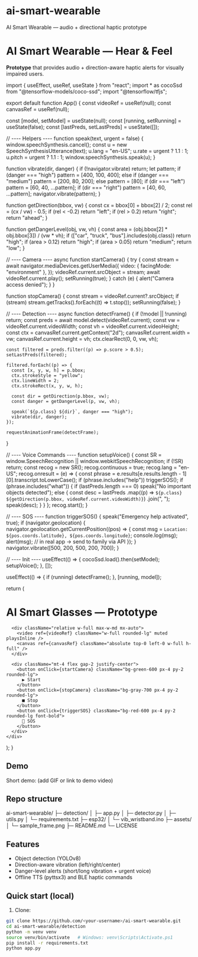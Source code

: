 # ai-smart-wearable
AI Smart Wearable — audio + directional haptic prototype
# AI Smart Wearable — Hear & Feel

**Prototype** that provides audio + direction-aware haptic alerts for visually impaired users.

import { useEffect, useRef, useState } from "react";
import * as cocoSsd from "@tensorflow-models/coco-ssd";
import "@tensorflow/tfjs";

export default function App() {
  const videoRef = useRef(null);
  const canvasRef = useRef(null);

  const [model, setModel] = useState(null);
  const [running, setRunning] = useState(false);
  const [lastPreds, setLastPreds] = useState([]);

  // ---- Helpers ----
  function speak(text, urgent = false) {
    window.speechSynthesis.cancel();
    const u = new SpeechSynthesisUtterance(text);
    u.lang = "en-US";
    u.rate = urgent ? 1.1 : 1;
    u.pitch = urgent ? 1.1 : 1;
    window.speechSynthesis.speak(u);
  }

  function vibrate(dir, danger) {
    if (!navigator.vibrate) return;
    let pattern;
    if (danger === "high") pattern = [400, 100, 400];
    else if (danger === "medium") pattern = [200, 80, 200];
    else pattern = [80];
    if (dir === "left") pattern = [60, 40, ...pattern];
    if (dir === "right") pattern = [40, 60, ...pattern];
    navigator.vibrate(pattern);
  }

  function getDirection(bbox, vw) {
    const cx = bbox[0] + bbox[2] / 2;
    const rel = (cx / vw) - 0.5;
    if (rel < -0.2) return "left";
    if (rel > 0.2) return "right";
    return "ahead";
  }

  function getDangerLevel(obj, vw, vh) {
    const area = (obj.bbox[2] * obj.bbox[3]) / (vw * vh);
    if (["car", "truck", "bus"].includes(obj.class)) return "high";
    if (area > 0.12) return "high";
    if (area > 0.05) return "medium";
    return "low";
  }

  // ---- Camera ----
  async function startCamera() {
    try {
      const stream = await navigator.mediaDevices.getUserMedia({
        video: { facingMode: "environment" },
      });
      videoRef.current.srcObject = stream;
      await videoRef.current.play();
      setRunning(true);
    } catch (e) {
      alert("Camera access denied");
    }
  }

  function stopCamera() {
    const stream = videoRef.current?.srcObject;
    if (stream) stream.getTracks().forEach((t) => t.stop());
    setRunning(false);
  }

  // ---- Detection ----
  async function detectFrame() {
    if (!model || !running) return;
    const preds = await model.detect(videoRef.current);
    const vw = videoRef.current.videoWidth;
    const vh = videoRef.current.videoHeight;
    const ctx = canvasRef.current.getContext("2d");
    canvasRef.current.width = vw;
    canvasRef.current.height = vh;
    ctx.clearRect(0, 0, vw, vh);

    const filtered = preds.filter((p) => p.score > 0.5);
    setLastPreds(filtered);

    filtered.forEach((p) => {
      const [x, y, w, h] = p.bbox;
      ctx.strokeStyle = "yellow";
      ctx.lineWidth = 2;
      ctx.strokeRect(x, y, w, h);

      const dir = getDirection(p.bbox, vw);
      const danger = getDangerLevel(p, vw, vh);

      speak(`${p.class} ${dir}`, danger === "high");
      vibrate(dir, danger);
    });

    requestAnimationFrame(detectFrame);
  }

  // ---- Voice Commands ----
  function setupVoice() {
    const SR = window.SpeechRecognition || window.webkitSpeechRecognition;
    if (!SR) return;
    const recog = new SR();
    recog.continuous = true;
    recog.lang = "en-US";
    recog.onresult = (e) => {
      const phrase = e.results[e.results.length - 1][0].transcript.toLowerCase();
      if (phrase.includes("help")) triggerSOS();
      if (phrase.includes("what")) {
        if (lastPreds.length === 0) speak("No important objects detected");
        else {
          const desc = lastPreds
            .map((p) => `${p.class} ${getDirection(p.bbox, videoRef.current.videoWidth)}`)
            .join(", ");
          speak(desc);
        }
      }
    };
    recog.start();
  }

  // ---- SOS ----
  function triggerSOS() {
    speak("Emergency help activated", true);
    if (navigator.geolocation) {
      navigator.geolocation.getCurrentPosition((pos) => {
        const msg = `Location: ${pos.coords.latitude}, ${pos.coords.longitude}`;
        console.log(msg);
        alert(msg); // in real app → send to family via API
      });
    }
    navigator.vibrate([500, 200, 500, 200, 700]);
  }

  // ---- Init ----
  useEffect(() => {
    cocoSsd.load().then(setModel);
    setupVoice();
  }, []);

  useEffect(() => {
    if (running) detectFrame();
  }, [running, model]);

  return (
    <div className="min-h-screen bg-black text-white p-4 text-center">
      <h1 className="text-lg font-bold mb-2">AI Smart Glasses — Prototype</h1>

      <div className="relative w-full max-w-md mx-auto">
        <video ref={videoRef} className="w-full rounded-lg" muted playsInline />
        <canvas ref={canvasRef} className="absolute top-0 left-0 w-full h-full" />
      </div>

      <div className="mt-4 flex gap-2 justify-center">
        <button onClick={startCamera} className="bg-green-600 px-4 py-2 rounded-lg">
          ▶ Start
        </button>
        <button onClick={stopCamera} className="bg-gray-700 px-4 py-2 rounded-lg">
          ■ Stop
        </button>
        <button onClick={triggerSOS} className="bg-red-600 px-4 py-2 rounded-lg font-bold">
          🚨 SOS
        </button>
      </div>
    </div>
  );
}



## Demo
Short demo: (add GIF or link to demo video)

## Repo structure
ai-smart-wearable/
├─ detection/
│  ├─ app.py
│  ├─ detector.py
│  ├─ utils.py
│  └─ requirements.txt
├─ esp32/
│  └─ vib_wristband.ino
├─ assets/
│  └─ sample_frame.png
├─ README.md
└─ LICENSE
## Features
- Object detection (YOLOv8)
- Direction-aware vibration (left/right/center)
- Danger-level alerts (short/long vibration + urgent voice)
- Offline TTS (pyttsx3) and BLE haptic commands

## Quick start (local)
1. Clone:
```bash
git clone https://github.com/<your-username>/ai-smart-wearable.git
cd ai-smart-wearable/detection
python -m venv venv
source venv/bin/activate   # Windows: venv\Scripts\Activate.ps1
pip install -r requirements.txt
python app.py
